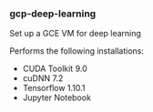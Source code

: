 ### gcp-deep-learning

Set up a GCE VM for deep learning

Performs the following installations:
* CUDA Toolkit 9.0
* cuDNN 7.2
* Tensorflow 1.10.1
* Jupyter Notebook
